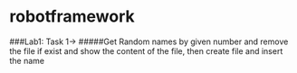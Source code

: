 ﻿# robotframework 
 ###Lab1: Task 1-> 
 #####Get Random names by given number and remove the file if exist and show the content of the file, then create file and insert the name
